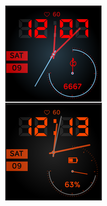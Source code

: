 ![alt text](https://github.com/mzamo65/Assignments/blob/master/Analog%20and%20digital%20clock%20face/screenshot1.png?raw=true)
![alt text](https://github.com/mzamo65/Assignments/blob/master/Analog%20and%20digital%20clock%20face/screenshot2.png?raw=true)

